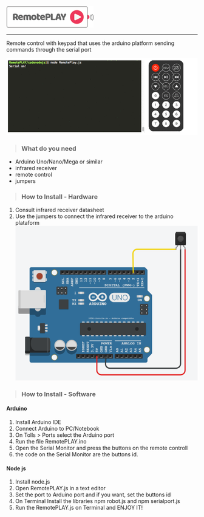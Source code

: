 ![](https://github.com/samillamacedo/RemotePLAY/blob/master/RemotePlay.png)
______________________________
Remote control with keypad that uses the arduino platform sending commands through the serial port

![](https://github.com/samillamacedo/RemotePLAY/blob/master/Terminal.gif)


> ### What do you need 

* Arduino Uno/Nano/Mega or similar
* infrared receiver
* remote control
* jumpers

> ### How to Install - Hardware
1. Consult infrared receiver datasheet
2. Use the jumpers to connect the infrared receiver to the arduino plataform 
![](https://github.com/samillamacedo/RemotePLAY/blob/master/Circuit.png)

> ### How to Install - Software
#### Arduino
1. Install Arduino IDE
2. Connect Arduino to PC/Notebook
3. On Tolls > Ports select the Arduino port
4. Run the file RemotePLAY.ino
5. Open the Serial Monitor and press the buttons on the remote controll
6. the code on the Serial Monitor are the buttons id.

#### Node js
1. Install node.js
2. Open RemotePLAY.js in a text editor
3. Set the port to Arduino port and if you want, set the buttons id
4. On Terminal Install the libraries npm robot.js and npm serialport.js
5. Run the RemotePLAY.js on Terminal and ENJOY IT!






